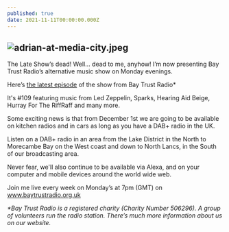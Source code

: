 ```yaml
---
published: true
date: 2021-11-11T00:00:00.000Z
---
```

![adrian-at-media-city.jpeg]({{site.baseurl}}/_posts/adrian-at-media-city.jpeg)
---
The Late Show’s dead! Well… dead to me, anyhow! I’m now presenting Bay Trust Radio’s alternative music show on Monday evenings.

Here’s [the latest episode](https://www.mixcloud.com/BayTrustRadio/monday-evening-with-adrian-wilson-9/) of the show from Bay Trust Radio*

 It's #109 featuring music from Led Zeppelin, Sparks, Hearing Aid Beige, Hurray For The RiffRaff and many more.

Some exciting news is that from December 1st we are going to be available on kitchen radios and in cars as long as you have a DAB+ radio in the UK. 

Listen on a DAB+ radio in an area from the Lake District in the North to Morecambe Bay on the West coast and down to North Lancs, in the South of our broadcasting area.

Never fear, we'll also continue to be available via Alexa, and on your computer and mobile devices around the world wide web.

Join me live every week on Monday’s at 7pm (GMT) on www.baytrustradio.org.uk

_*Bay Trust Radio is a registered charity (Charity Number 506296). A group of volunteers run the radio station. There’s much more information about us on our website._
